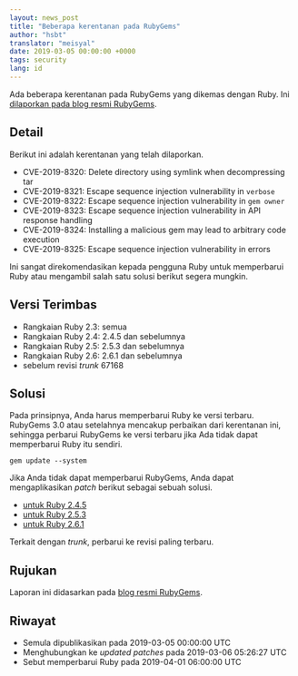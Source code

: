 ```yaml
---
layout: news_post
title: "Beberapa kerentanan pada RubyGems"
author: "hsbt"
translator: "meisyal"
date: 2019-03-05 00:00:00 +0000
tags: security
lang: id
---
```


Ada beberapa kerentanan pada RubyGems yang dikemas dengan Ruby.
Ini [dilaporkan pada blog resmi RubyGems](http://blog.rubygems.org/2019/03/05/security-advisories-2019-03.html).

## Detail

Berikut ini adalah kerentanan yang telah dilaporkan.

* CVE-2019-8320: Delete directory using symlink when decompressing tar
* CVE-2019-8321: Escape sequence injection vulnerability in `verbose`
* CVE-2019-8322: Escape sequence injection vulnerability in `gem owner`
* CVE-2019-8323: Escape sequence injection vulnerability in API response handling
* CVE-2019-8324: Installing a malicious gem may lead to arbitrary code execution
* CVE-2019-8325: Escape sequence injection vulnerability in errors

Ini sangat direkomendasikan kepada pengguna Ruby untuk memperbarui Ruby atau
mengambil salah satu solusi berikut segera mungkin.

## Versi Terimbas

* Rangkaian Ruby 2.3: semua
* Rangkaian Ruby 2.4: 2.4.5 dan sebelumnya
* Rangkaian Ruby 2.5: 2.5.3 dan sebelumnya
* Rangkaian Ruby 2.6: 2.6.1 dan sebelumnya
* sebelum revisi *trunk* 67168

## Solusi

Pada prinsipnya, Anda harus memperbarui Ruby ke versi terbaru.
RubyGems 3.0 atau setelahnya mencakup perbaikan dari kerentanan ini, sehingga
perbarui RubyGems ke versi terbaru jika Ada tidak dapat memperbarui
Ruby itu sendiri.

```
gem update --system
```

Jika Anda tidak dapat memperbarui RubyGems, Anda dapat mengaplikasikan *patch*
berikut sebagai sebuah solusi.

* [untuk Ruby 2.4.5](https://bugs.ruby-lang.org/attachments/7669)
* [untuk Ruby 2.5.3](https://bugs.ruby-lang.org/attachments/7670)
* [untuk Ruby 2.6.1](https://bugs.ruby-lang.org/attachments/7671)

Terkait dengan *trunk*, perbarui ke revisi paling terbaru.

## Rujukan

Laporan ini didasarkan pada [blog resmi RubyGems](http://blog.rubygems.org/2019/03/05/security-advisories-2019-03.html).

## Riwayat

* Semula dipublikasikan pada 2019-03-05 00:00:00 UTC
* Menghubungkan ke *updated patches* pada 2019-03-06 05:26:27 UTC
* Sebut memperbarui Ruby pada 2019-04-01 06:00:00 UTC
